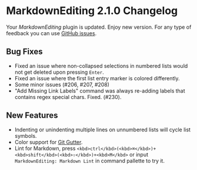 # MarkdownEditing 2.1.0 Changelog

Your _MarkdownEditing_ plugin is updated. Enjoy new version. For any type of feedback you can use [GitHub issues][issues].

## Bug Fixes

* Fixed an issue where non-collapsed selections in numbered lists would not get deleted upon pressing `Enter`.
* Fixed an issue where the first list entry marker is colored differently.
* Some minor issues (#206, #207, #208)
* "Add Missing Link Labels" command was always re-adding labels that contains regex special chars. Fixed. (#230).

## New Features

* Indenting or unindenting multiple lines on unnumbered lists will cycle list symbols.
* Color support for [Git Gutter](https://github.com/jisaacks/GitGutter).
* Lint for Markdown, press `<kbd>ctrl</kbd>(<kbd>⌘</kbd>)+<kbd>shift</kbd>(<kbd>⇧</kbd>)+<kbd>M</kbd>` or input `MarkdownEditing: Markdown Lint` in command pallette to try it.

[issues]: https://github.com/SublimeText-Markdown/MarkdownEditing/issues
